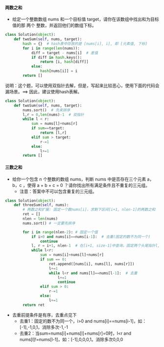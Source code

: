 #### 两数之和

- 给定一个整数数组 nums 和一个目标值 target，请你在该数组中找出和为目标值的那 两个 整数，并返回他们的数组下标。

```python
class Solution(object):
    def twoSum(self, nums, target):
        hash = {}  # hash表中存放的是 [nums[i], i], 即 [元素值, 下标]
        for i in range(len(nums)):
            diff = target - nums[i]  # 差值
            if diff in hash.keys():
                return [i, hash[diff]]
            else:
                hash[nums[i]] = i
        return []
```

说明：这个题，可以使用双指针去解，但是，写起来比较恶心，使用下面的代码会漏场景。==> 因此，建议使用hash表解。

```python
class Solution(object):
    def twoSum(self, nums, target):
		nums.sort()  # 先来排序
        l,r = 0,len(nums)-1  # 双指针
        while l < r:
            sum = nums[l]+nums[r]
            if sum==target:
                return [l,r]
            elif sum > target:
                r-=1
            else:
                l+=1
        return []
```

#### 三数之和

- 给你一个包含 n 个整数的数组 nums，判断 nums 中是否存在三个元素 a，b，c ，使得 a + b + c = 0 ？请你找出所有满足条件且不重复的三元组。
  - 注意：答案中不可以包含重复的三元组。

```python
class Solution(object):
    def threeSum(self, nums):
        # 两数之和扩展: 固定一个数nums[i]，求剩下区间[i+1, nlen-1]的两数之和
        ret = []
        nlen = len(nums)
        nums.sort() # 一定要先排序

        for i in range(nlen-2): # 固定一个值
            if i>0 and nums[i]==nums[i-1]:  # 去重(固定的数不为同一个)
                continue
            l, r = i+1, nlen-1  # 在[i+1, size-1]中查询，固定两个头尾指针l,r
            while l<r:
                sum = nums[i]+nums[l]+nums[r]
                if sum == 0:
                    ret.append([nums[i], nums[l], nums[r]])
                    l+=1
                    while l<r and nums[l]==nums[l-1]:  # 去重
                        l+=1
                        continue
                elif sum > 0:
                    r-=1
                else:
                    l+=1
        return ret
```

- 去重前提条件是有序，去重点见下
  - 去重1：固定的数不为同一个，i>0 and nums[i]==nums[i-1]，如：[-1],-1,0,1，消除多次-1,-1
  - 去重2：当sum=nums[i]+nums[l]+nums[r]=0时，l<r and nums[l]!=nums[l-1]，如：[-1],0,0,0,1。消除多次0,0,0
